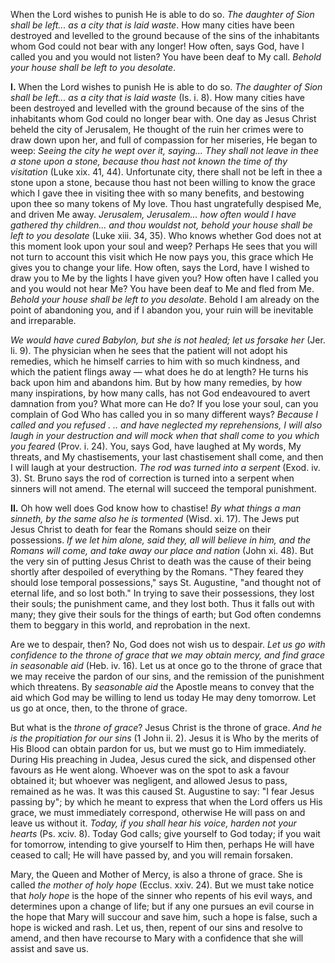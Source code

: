 
When the Lord wishes to punish He is able to do so. *The daughter of Sion shall be left... as a city that is laid waste*. How many cities have been destroyed and levelled to the ground because of the sins of the inhabitants whom God could not bear with any longer! How often, says God, have I called you and you would not listen? You have been deaf to My call. *Behold your house shall be left to you desolate*.

**I\.** When the Lord wishes to punish He is able to do so. *The daughter of Sion shall be left... as a city that is laid waste* (Is. i. 8). How many cities have been destroyed and levelled with the ground because of the sins of the inhabitants whom God could no longer bear with. One day as Jesus Christ beheld the city of Jerusalem, He thought of the ruin her crimes were to draw down upon her, and full of compassion for her miseries, He began to weep: *Seeing the city he wept over it, saying... They shall not leave in thee a stone upon a stone, because thou hast not known the time of thy visitation* (Luke xix. 41, 44). Unfortunate city, there shall not be left in thee a stone upon a stone, because thou hast not been willing to know the grace which I gave thee in visiting thee with so many benefits, and bestowing upon thee so many tokens of My love. Thou hast ungratefully despised Me, and driven Me away. *Jerusalem, Jerusalem... how often would I have gathered thy children... and thou wouldst not, behold your house shall be left to you desolate* (Luke xiii. 34, 35). Who knows whether God does not at this moment look upon your soul and weep? Perhaps He sees that you will not turn to account this visit which He now pays you, this grace which He gives you to change your life. How often, says the Lord, have I wished to draw you to Me by the lights I have given you? How often have I called you and you would not hear Me? You have been deaf to Me and fled from Me. *Behold your house shall be left to you desolate*. Behold I am already on the point of abandoning you, and if I abandon you, your ruin will be inevitable and irreparable.

*We would have cured Babylon, but she is not healed; let us forsake her* (Jer. li. 9). The physician when he sees that the patient will not adopt his remedies, which he himself carries to him with so much kindness, and which the patient flings away — what does he do at length? He turns his back upon him and abandons him. But by how many remedies, by how many inspirations, by how many calls, has not God endeavoured to avert damnation from you? What more can He do? If you lose your soul, can you complain of God Who has called you in so many different ways? *Because I called and you refused . .. and have neglected my reprehensions, I will also laugh in your destruction and will mock when that shall come to you which you feared* (Prov. i. 24). You, says God, have laughed at My words, My threats, and My chastisements, your last chastisement shall come, and then I will laugh at your destruction. *The rod was turned into a serpent* (Exod. iv. 3). St. Bruno says the rod of correction is turned into a serpent when sinners will not amend. The eternal will succeed the temporal punishment.

**II\.** Oh how well does God know how to chastise! *By what things a man sinneth, by the same also he is tormented* (Wisd. xi. 17). The Jews put Jesus Christ to death for fear the Romans should seize on their possessions. *If we let him alone, said they, all will believe in him, and the Romans will come, and take away our place and nation* (John xi. 48). But the very sin of putting Jesus Christ to death was the cause of their being shortly after despoiled of everything by the Romans. \"They feared they should lose temporal possessions,\" says St. Augustine, \"and thought not of eternal life, and so lost both.\" In trying to save their possessions, they lost their souls; the punishment came, and they lost both. Thus it falls out with many; they give their souls for the things of earth; but God often condemns them to beggary in this world, and reprobation in the next.

Are we to despair, then? No, God does not wish us to despair. *Let us go with confidence to the throne of grace that we may obtain mercy, and find grace in seasonable aid* (Heb. iv. 16). Let us at once go to the throne of grace that we may receive the pardon of our sins, and the remission of the punishment which threatens. By *seasonable aid* the Apostle means to convey that the aid which God may be willing to lend us today He may deny tomorrow. Let us go at once, then, to the throne of grace.

But what is the *throne of grace*? Jesus Christ is the throne of grace. *And he is the propitiation for our sins* (1 John ii. 2). Jesus it is Who by the merits of His Blood can obtain pardon for us, but we must go to Him immediately. During His preaching in Judea, Jesus cured the sick, and dispensed other favours as He went along. Whoever was on the spot to ask a favour obtained it; but whoever was negligent, and allowed Jesus to pass, remained as he was. It was this caused St. Augustine to say: \"I fear Jesus passing by\"; by which he meant to express that when the Lord offers us His grace, we must immediately correspond, otherwise He will pass on and leave us without it. *Today, if you shall hear his voice, harden not your hearts* (Ps. xciv. 8). Today God calls; give yourself to God today; if you wait for tomorrow, intending to give yourself to Him then, perhaps He will have ceased to call; He will have passed by, and you will remain forsaken.

Mary, the Queen and Mother of Mercy, is also a throne of grace. She is called *the mother of holy hope* (Ecclus. xxiv. 24). But we must take notice that *holy hope* is the hope of the sinner who repents of his evil ways, and determines upon a change of life; but if any one pursues an evil course in the hope that Mary will succour and save him, such a hope is false, such a hope is wicked and rash. Let us, then, repent of our sins and resolve to amend, and then have recourse to Mary with a confidence that she will assist and save us.

